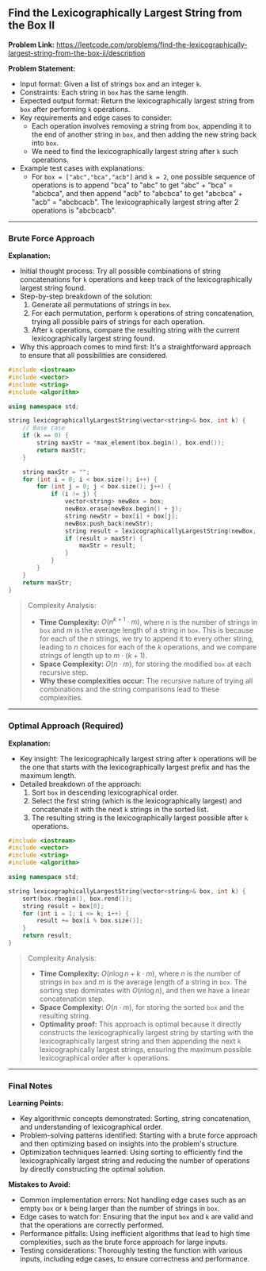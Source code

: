 ## Find the Lexicographically Largest String from the Box II

**Problem Link:** https://leetcode.com/problems/find-the-lexicographically-largest-string-from-the-box-ii/description

**Problem Statement:**
- Input format: Given a list of strings `box` and an integer `k`.
- Constraints: Each string in `box` has the same length.
- Expected output format: Return the lexicographically largest string from `box` after performing `k` operations.
- Key requirements and edge cases to consider:
  - Each operation involves removing a string from `box`, appending it to the end of another string in `box`, and then adding the new string back into `box`.
  - We need to find the lexicographically largest string after `k` such operations.
- Example test cases with explanations:
  - For `box = ["abc","bca","acb"]` and `k = 2`, one possible sequence of operations is to append "bca" to "abc" to get "abc" + "bca" = "abcbca", and then append "acb" to "abcbca" to get "abcbca" + "acb" = "abcbcacb". The lexicographically largest string after 2 operations is "abcbcacb".

---

### Brute Force Approach

**Explanation:**
- Initial thought process: Try all possible combinations of string concatenations for `k` operations and keep track of the lexicographically largest string found.
- Step-by-step breakdown of the solution:
  1. Generate all permutations of strings in `box`.
  2. For each permutation, perform `k` operations of string concatenation, trying all possible pairs of strings for each operation.
  3. After `k` operations, compare the resulting string with the current lexicographically largest string found.
- Why this approach comes to mind first: It's a straightforward approach to ensure that all possibilities are considered.

```cpp
#include <iostream>
#include <vector>
#include <string>
#include <algorithm>

using namespace std;

string lexicographicallyLargestString(vector<string>& box, int k) {
    // Base case
    if (k == 0) {
        string maxStr = *max_element(box.begin(), box.end());
        return maxStr;
    }

    string maxStr = "";
    for (int i = 0; i < box.size(); i++) {
        for (int j = 0; j < box.size(); j++) {
            if (i != j) {
                vector<string> newBox = box;
                newBox.erase(newBox.begin() + j);
                string newStr = box[i] + box[j];
                newBox.push_back(newStr);
                string result = lexicographicallyLargestString(newBox, k - 1);
                if (result > maxStr) {
                    maxStr = result;
                }
            }
        }
    }
    return maxStr;
}
```

> Complexity Analysis:
> - **Time Complexity:** $O(n^{k+1} \cdot m)$, where $n$ is the number of strings in `box` and $m$ is the average length of a string in `box`. This is because for each of the $n$ strings, we try to append it to every other string, leading to $n$ choices for each of the $k$ operations, and we compare strings of length up to $m \cdot (k+1)$.
> - **Space Complexity:** $O(n \cdot m)$, for storing the modified `box` at each recursive step.
> - **Why these complexities occur:** The recursive nature of trying all combinations and the string comparisons lead to these complexities.

---

### Optimal Approach (Required)

**Explanation:**
- Key insight: The lexicographically largest string after `k` operations will be the one that starts with the lexicographically largest prefix and has the maximum length.
- Detailed breakdown of the approach:
  1. Sort `box` in descending lexicographical order.
  2. Select the first string (which is the lexicographically largest) and concatenate it with the next `k` strings in the sorted list.
  3. The resulting string is the lexicographically largest possible after `k` operations.

```cpp
#include <iostream>
#include <vector>
#include <string>
#include <algorithm>

using namespace std;

string lexicographicallyLargestString(vector<string>& box, int k) {
    sort(box.rbegin(), box.rend());
    string result = box[0];
    for (int i = 1; i <= k; i++) {
        result += box[i % box.size()];
    }
    return result;
}
```

> Complexity Analysis:
> - **Time Complexity:** $O(n \log n + k \cdot m)$, where $n$ is the number of strings in `box` and $m$ is the average length of a string in `box`. The sorting step dominates with $O(n \log n)$, and then we have a linear concatenation step.
> - **Space Complexity:** $O(n \cdot m)$, for storing the sorted `box` and the resulting string.
> - **Optimality proof:** This approach is optimal because it directly constructs the lexicographically largest string by starting with the lexicographically largest string and then appending the next `k` lexicographically largest strings, ensuring the maximum possible lexicographical order after `k` operations.

---

### Final Notes

**Learning Points:**
- Key algorithmic concepts demonstrated: Sorting, string concatenation, and understanding of lexicographical order.
- Problem-solving patterns identified: Starting with a brute force approach and then optimizing based on insights into the problem's structure.
- Optimization techniques learned: Using sorting to efficiently find the lexicographically largest string and reducing the number of operations by directly constructing the optimal solution.

**Mistakes to Avoid:**
- Common implementation errors: Not handling edge cases such as an empty `box` or `k` being larger than the number of strings in `box`.
- Edge cases to watch for: Ensuring that the input `box` and `k` are valid and that the operations are correctly performed.
- Performance pitfalls: Using inefficient algorithms that lead to high time complexities, such as the brute force approach for large inputs.
- Testing considerations: Thoroughly testing the function with various inputs, including edge cases, to ensure correctness and performance.